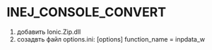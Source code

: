 # INEJ_CONSOLE_CONVERT

1. добавить Ionic.Zip.dll
2. созадвть файл options.ini:
[options]
function_name = inpdata_w
